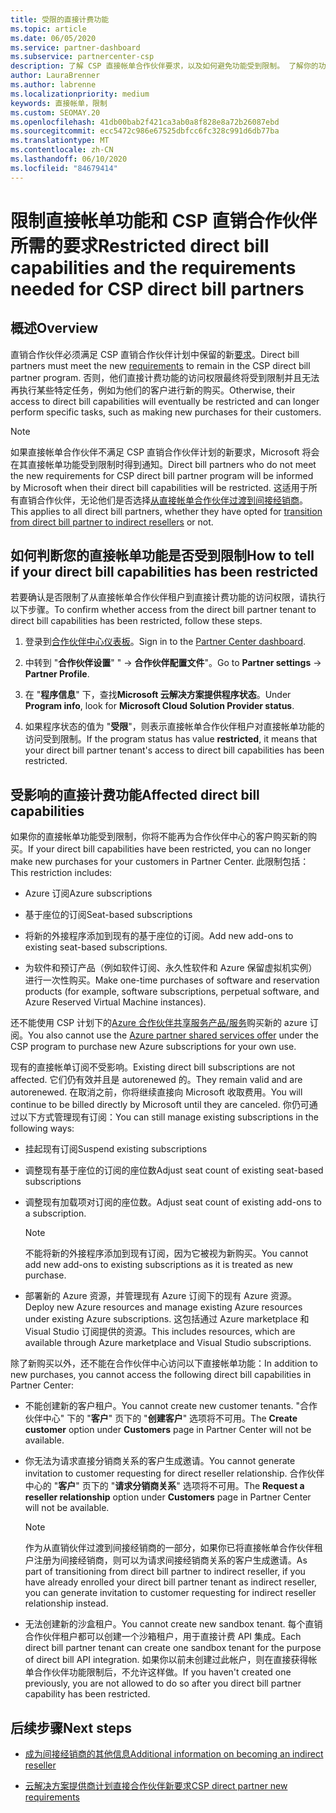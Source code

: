 ```yaml
---
title: 受限的直接计费功能
ms.topic: article
ms.date: 06/05/2020
ms.service: partner-dashboard
ms.subservice: partnercenter-csp
description: 了解 CSP 直接帐单合作伙伴要求，以及如何避免功能受到限制。 了解你的功能是否受到限制。
author: LauraBrenner
ms.author: labrenne
ms.localizationpriority: medium
keywords: 直接帐单，限制
ms.custom: SEOMAY.20
ms.openlocfilehash: 41db00bab2f421ca3ab0a8f828e8a72b26087ebd
ms.sourcegitcommit: ecc5472c986e67525dbfcc6fc328c991d6db77ba
ms.translationtype: MT
ms.contentlocale: zh-CN
ms.lasthandoff: 06/10/2020
ms.locfileid: "84679414"
---
```

# <a name="restricted-direct-bill-capabilities-and-the-requirements-needed-for-csp-direct-bill-partners"></a><span data-ttu-id="f55bf-105">限制直接帐单功能和 CSP 直销合作伙伴所需的要求</span><span class="sxs-lookup"><span data-stu-id="f55bf-105">Restricted direct bill capabilities and the requirements needed for CSP direct bill partners</span></span>  

## <a name="overview"></a><span data-ttu-id="f55bf-106">概述</span><span class="sxs-lookup"><span data-stu-id="f55bf-106">Overview</span></span>

<span data-ttu-id="f55bf-107">直销合作伙伴必须满足 CSP 直销合作伙伴计划中保留的新[要求](direct-partner-new-requirements.md)。</span><span class="sxs-lookup"><span data-stu-id="f55bf-107">Direct bill partners must meet the new [requirements](direct-partner-new-requirements.md) to remain in the CSP direct bill partner program.</span></span> <span data-ttu-id="f55bf-108">否则，他们直接计费功能的访问权限最终将受到限制并且无法再执行某些特定任务，例如为他们的客户进行新的购买。</span><span class="sxs-lookup"><span data-stu-id="f55bf-108">Otherwise, their access to direct bill capabilities will eventually be restricted and can longer perform specific tasks, such as making new purchases for their customers.</span></span>

> [!Note]
> <span data-ttu-id="f55bf-109">如果直接帐单合作伙伴不满足 CSP 直销合作伙伴计划的新要求，Microsoft 将会在其直接帐单功能受到限制时得到通知。</span><span class="sxs-lookup"><span data-stu-id="f55bf-109">Direct bill partners who do not meet the new requirements for CSP direct bill partner program will be informed by Microsoft when their direct bill capabilities will be restricted.</span></span> <span data-ttu-id="f55bf-110">这适用于所有直销合作伙伴，无论他们是否选择[从直接帐单合作伙伴过渡到间接经销商](transition-direct-to-indirect.md)。</span><span class="sxs-lookup"><span data-stu-id="f55bf-110">This applies to all direct bill partners, whether they have opted for [transition from direct bill partner to indirect resellers](transition-direct-to-indirect.md) or not.</span></span>  

## <a name="how-to-tell-if-your-direct-bill-capabilities-has-been-restricted"></a><span data-ttu-id="f55bf-111">如何判断您的直接帐单功能是否受到限制</span><span class="sxs-lookup"><span data-stu-id="f55bf-111">How to tell if your direct bill capabilities has been restricted</span></span>

<span data-ttu-id="f55bf-112">若要确认是否限制了从直接帐单合作伙伴租户到直接计费功能的访问权限，请执行以下步骤。</span><span class="sxs-lookup"><span data-stu-id="f55bf-112">To confirm whether access from the direct bill partner tenant to direct bill capabilities has been restricted, follow these steps.</span></span>

1. <span data-ttu-id="f55bf-113">登录到[合作伙伴中心仪表板](https://partner.microsoft.com/dashboard)。</span><span class="sxs-lookup"><span data-stu-id="f55bf-113">Sign in to the [Partner Center dashboard](https://partner.microsoft.com/dashboard).</span></span>

2. <span data-ttu-id="f55bf-114">中转到 "**合作伙伴设置**" "  ->  **合作伙伴配置文件**"。</span><span class="sxs-lookup"><span data-stu-id="f55bf-114">Go to **Partner settings** -> **Partner Profile**.</span></span>

3. <span data-ttu-id="f55bf-115">在 "**程序信息**" 下，查找**Microsoft 云解决方案提供程序状态**。</span><span class="sxs-lookup"><span data-stu-id="f55bf-115">Under **Program info**, look for **Microsoft Cloud Solution Provider status**.</span></span>

4. <span data-ttu-id="f55bf-116">如果程序状态的值为 "**受限**"，则表示直接帐单合作伙伴租户对直接帐单功能的访问受到限制。</span><span class="sxs-lookup"><span data-stu-id="f55bf-116">If the program status has value **restricted**, it means that your direct bill partner tenant's access to direct bill capabilities has been restricted.</span></span>

## <a name="affected-direct-bill-capabilities"></a><span data-ttu-id="f55bf-117">受影响的直接计费功能</span><span class="sxs-lookup"><span data-stu-id="f55bf-117">Affected direct bill capabilities</span></span>

<span data-ttu-id="f55bf-118">如果你的直接帐单功能受到限制，你将不能再为合作伙伴中心的客户购买新的购买。</span><span class="sxs-lookup"><span data-stu-id="f55bf-118">If your direct bill capabilities have been restricted, you can no longer make new purchases for your customers in Partner Center.</span></span> <span data-ttu-id="f55bf-119">此限制包括：</span><span class="sxs-lookup"><span data-stu-id="f55bf-119">This restriction includes:</span></span>

- <span data-ttu-id="f55bf-120">Azure 订阅</span><span class="sxs-lookup"><span data-stu-id="f55bf-120">Azure subscriptions</span></span>

- <span data-ttu-id="f55bf-121">基于座位的订阅</span><span class="sxs-lookup"><span data-stu-id="f55bf-121">Seat-based subscriptions</span></span>

- <span data-ttu-id="f55bf-122">将新的外接程序添加到现有的基于座位的订阅。</span><span class="sxs-lookup"><span data-stu-id="f55bf-122">Add new add-ons to existing seat-based subscriptions.</span></span>

- <span data-ttu-id="f55bf-123">为软件和预订产品（例如软件订阅、永久性软件和 Azure 保留虚拟机实例）进行一次性购买。</span><span class="sxs-lookup"><span data-stu-id="f55bf-123">Make one-time purchases of software and reservation products (for example, software subscriptions, perpetual software, and Azure Reserved Virtual Machine instances).</span></span>

<span data-ttu-id="f55bf-124">还不能使用 CSP 计划下的[Azure 合作伙伴共享服务产品/服务](shared-services.md)购买新的 azure 订阅。</span><span class="sxs-lookup"><span data-stu-id="f55bf-124">You also cannot use the [Azure partner shared services offer](shared-services.md) under the CSP program to purchase new Azure subscriptions for your own use.</span></span>

<span data-ttu-id="f55bf-125">现有的直接帐单订阅不受影响。</span><span class="sxs-lookup"><span data-stu-id="f55bf-125">Existing direct bill subscriptions are not affected.</span></span> <span data-ttu-id="f55bf-126">它们仍有效并且是 autorenewed 的。</span><span class="sxs-lookup"><span data-stu-id="f55bf-126">They remain valid and are autorenewed.</span></span> <span data-ttu-id="f55bf-127">在取消之前，你将继续直接向 Microsoft 收取费用。</span><span class="sxs-lookup"><span data-stu-id="f55bf-127">You will continue to be billed directly by Microsoft until they are canceled.</span></span> <span data-ttu-id="f55bf-128">你仍可通过以下方式管理现有订阅：</span><span class="sxs-lookup"><span data-stu-id="f55bf-128">You can still manage existing subscriptions in the following ways:</span></span>

- <span data-ttu-id="f55bf-129">挂起现有订阅</span><span class="sxs-lookup"><span data-stu-id="f55bf-129">Suspend existing subscriptions</span></span>

- <span data-ttu-id="f55bf-130">调整现有基于座位的订阅的座位数</span><span class="sxs-lookup"><span data-stu-id="f55bf-130">Adjust seat count of existing seat-based subscriptions</span></span>

- <span data-ttu-id="f55bf-131">调整现有加载项对订阅的座位数。</span><span class="sxs-lookup"><span data-stu-id="f55bf-131">Adjust seat count of existing add-ons to a subscription.</span></span> 
 
    >[!Note] 
    ><span data-ttu-id="f55bf-132">不能将新的外接程序添加到现有订阅，因为它被视为新购买。</span><span class="sxs-lookup"><span data-stu-id="f55bf-132">You cannot add new add-ons to existing subscriptions as it is treated as new purchase.</span></span>

- <span data-ttu-id="f55bf-133">部署新的 Azure 资源，并管理现有 Azure 订阅下的现有 Azure 资源。</span><span class="sxs-lookup"><span data-stu-id="f55bf-133">Deploy new Azure resources and manage existing Azure resources under existing Azure subscriptions.</span></span> <span data-ttu-id="f55bf-134">这包括通过 Azure marketplace 和 Visual Studio 订阅提供的资源。</span><span class="sxs-lookup"><span data-stu-id="f55bf-134">This includes resources, which are available through Azure marketplace and Visual Studio subscriptions.</span></span>

<span data-ttu-id="f55bf-135">除了新购买以外，还不能在合作伙伴中心访问以下直接帐单功能：</span><span class="sxs-lookup"><span data-stu-id="f55bf-135">In addition to new purchases, you cannot access the following direct bill capabilities in Partner Center:</span></span>

- <span data-ttu-id="f55bf-136">不能创建新的客户租户。</span><span class="sxs-lookup"><span data-stu-id="f55bf-136">You cannot create new customer tenants.</span></span> <span data-ttu-id="f55bf-137">"合作伙伴中心" 下的 "**客户**" 页下的 "**创建客户**" 选项将不可用。</span><span class="sxs-lookup"><span data-stu-id="f55bf-137">The **Create customer** option under **Customers** page in Partner Center will not be available.</span></span>

- <span data-ttu-id="f55bf-138">你无法为请求直接分销商关系的客户生成邀请。</span><span class="sxs-lookup"><span data-stu-id="f55bf-138">You cannot generate invitation to customer requesting for direct reseller relationship.</span></span> <span data-ttu-id="f55bf-139">合作伙伴中心的 "**客户**" 页下的 "**请求分销商关系**" 选项将不可用。</span><span class="sxs-lookup"><span data-stu-id="f55bf-139">The **Request a reseller relationship** option under **Customers** page in Partner Center will not be available.</span></span>

    >[!NOTE]
    ><span data-ttu-id="f55bf-140">作为从直销伙伴过渡到间接经销商的一部分，如果你已将直接帐单合作伙伴租户注册为间接经销商，则可以为请求间接经销商关系的客户生成邀请。</span><span class="sxs-lookup"><span data-stu-id="f55bf-140">As part of transitioning from direct bill partner to indirect reseller, if you have already enrolled your direct bill partner tenant as indirect reseller, you can generate invitation to customer requesting for indirect reseller relationship instead.</span></span>

- <span data-ttu-id="f55bf-141">无法创建新的沙盒租户。</span><span class="sxs-lookup"><span data-stu-id="f55bf-141">You cannot create new sandbox tenant.</span></span> <span data-ttu-id="f55bf-142">每个直销合作伙伴租户都可以创建一个沙箱租户，用于直接计费 API 集成。</span><span class="sxs-lookup"><span data-stu-id="f55bf-142">Each direct bill partner tenant can create one sandbox tenant for the purpose of direct bill API integration.</span></span> <span data-ttu-id="f55bf-143">如果你以前未创建过此帐户，则在直接获得帐单合作伙伴功能限制后，不允许这样做。</span><span class="sxs-lookup"><span data-stu-id="f55bf-143">If you haven't created one previously, you are not allowed to do so after you direct bill partner capability has been restricted.</span></span>  

## <a name="next-steps"></a><span data-ttu-id="f55bf-144">后续步骤</span><span class="sxs-lookup"><span data-stu-id="f55bf-144">Next steps</span></span>

- [<span data-ttu-id="f55bf-145">成为间接经销商的其他信息</span><span class="sxs-lookup"><span data-stu-id="f55bf-145">Additional information on becoming an indirect reseller</span></span>](https://assetsprod.microsoft.com/csp-directbill-to-indirect-transition.pdf)

- [<span data-ttu-id="f55bf-146">云解决方案提供商计划直接合作伙伴新要求</span><span class="sxs-lookup"><span data-stu-id="f55bf-146">CSP direct partner new requirements</span></span>](direct-partner-new-requirements.md)